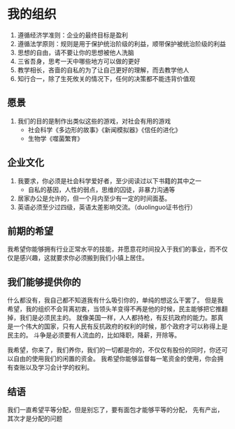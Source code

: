 # 我的组织

1. 遵循经济学准则：企业的最终目标是盈利  
2. 遵循法学原则：规则是用于保护统治阶级的利益，顺带保护被统治阶级的利益
3. 思想的自由，请不要让你的思想被他人洗脑
4. 三省吾身，思考一天中哪些地方可以做的更好
5. 教学相长，吝啬的自私的为了让自己更好的理解，而去教学他人
6. 知行合一，除了生死攸关的情况下，任何的决策都不能违背价值观

## 愿景

1. 我们的目的是制作出类似这些的游戏，对社会有用的游戏
    - 社会科学《多边形的故事》《新闻模拟器》《信任的进化》
    - 生物学《噬菌繁育》

## 企业文化

1. 我要求，你必须是社会科学爱好者，至少阅读过以下书籍的其中之一
    - 自私的基因，人性的弱点，思维的囚徒，非暴力沟通等
2. 居家办公是允许的，但一个月内至少有一定的时间面基。
3. 英语必须至少过四级，英语太差影响交流。（duolinguo证书也行）

## 前期的希望

我希望你能够拥有行业正常水平的技能，并愿意花时间投入于我们的事业，而不仅仅是感兴趣，这就要求你必须搬到我们小镇上居住。

## 我们能够提供你的

什么都没有，我自己都不知道我有什么吸引你的，单纯的想这么干罢了。
但是我希望，我的组织不会背离初衷，当领头羊变得不再是他的时候，民主能够把它推翻掉，我们是必须民主的。
就像美国一样，人人都持枪，有反抗政府的能力。那真是一个伟大的国家，只有人民有反抗政府的权利的时候，那个政府才可以称得上是民主的。
斗争是必须要有人流血的，比如降职，降薪，开除等。

我希望，你来了，我们养你，我们的一切都是你的，不仅仅有股份的同时，你还可以自由的使用我们的闲置的资金。
我希望你能够监督每一笔资金的使用，你会拥有查账以及学习会计学的权利。

## 结语

我们一直希望平等分配，但是别忘了，要有面包才能够平等的分配，
先有产出，其次才是分配的问题
